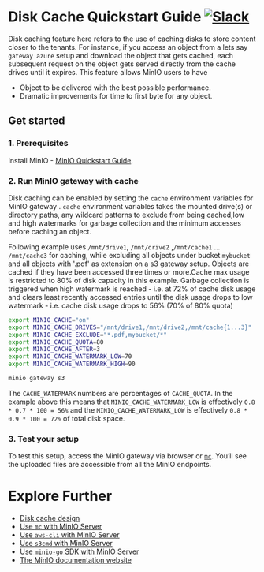 # Disk Cache Quickstart Guide [![Slack](https://slack.min.io/slack?type=svg)](https://slack.min.io)

Disk caching feature here refers to the use of caching disks to store content closer to the tenants. For instance, if you access an object from a lets say `gateway azure` setup and download the object that gets cached, each subsequent request on the object gets served directly from the cache drives until it expires. This feature allows MinIO users to have

- Object to be delivered with the best possible performance.
- Dramatic improvements for time to first byte for any object.

## Get started

### 1. Prerequisites

Install MinIO - [MinIO Quickstart Guide](https://docs.min.io/docs/minio-quickstart-guide).

### 2. Run MinIO gateway with cache

Disk caching can be enabled by setting the `cache` environment variables for MinIO gateway . `cache` environment variables takes the mounted drive(s) or directory paths, any wildcard patterns to exclude from being cached,low and high watermarks for garbage collection and the minimum accesses before caching an object.

Following example uses `/mnt/drive1`, `/mnt/drive2` ,`/mnt/cache1` ... `/mnt/cache3` for caching, while excluding all objects under bucket `mybucket` and all objects with '.pdf' as extension on a s3 gateway setup. Objects are cached if they have been accessed three times or more.Cache max usage is restricted to 80% of disk capacity in this example. Garbage collection is triggered when high watermark is reached - i.e. at 72% of cache disk usage and clears least recently accessed entries until the disk usage drops to low watermark - i.e. cache disk usage drops to 56% (70% of 80% quota)

```bash
export MINIO_CACHE="on"
export MINIO_CACHE_DRIVES="/mnt/drive1,/mnt/drive2,/mnt/cache{1...3}"
export MINIO_CACHE_EXCLUDE="*.pdf,mybucket/*"
export MINIO_CACHE_QUOTA=80
export MINIO_CACHE_AFTER=3
export MINIO_CACHE_WATERMARK_LOW=70
export MINIO_CACHE_WATERMARK_HIGH=90

minio gateway s3
```

The `CACHE_WATERMARK` numbers are percentages of `CACHE_QUOTA`. 
In the example above this means that  `MINIO_CACHE_WATERMARK_LOW` is effectively `0.8 * 0.7 * 100 = 56%` and the `MINIO_CACHE_WATERMARK_LOW` is effectively `0.8 * 0.9 * 100 = 72%` of total disk space.     


### 3. Test your setup

To test this setup, access the MinIO gateway via browser or [`mc`](https://docs.min.io/docs/minio-client-quickstart-guide). You’ll see the uploaded files are accessible from all the MinIO endpoints.

# Explore Further

- [Disk cache design](https://github.com/blastbao/minio/blob/master/docs/disk-caching/DESIGN.md)
- [Use `mc` with MinIO Server](https://docs.min.io/docs/minio-client-quickstart-guide)
- [Use `aws-cli` with MinIO Server](https://docs.min.io/docs/aws-cli-with-minio)
- [Use `s3cmd` with MinIO Server](https://docs.min.io/docs/s3cmd-with-minio)
- [Use `minio-go` SDK with MinIO Server](https://docs.min.io/docs/golang-client-quickstart-guide)
- [The MinIO documentation website](https://docs.min.io)
